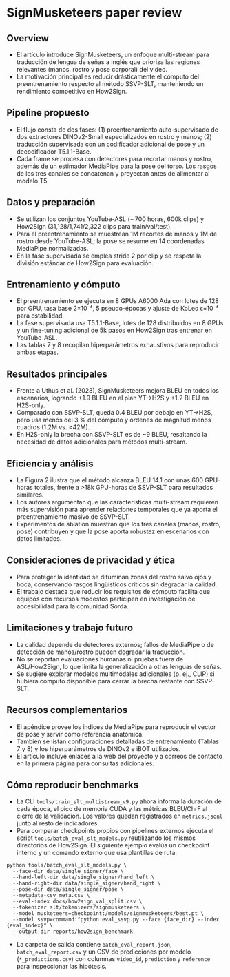 # SignMusketeers paper review

## Overview
- El artículo introduce SignMusketeers, un enfoque multi-stream para traducción de
  lengua de señas a inglés que prioriza las regiones relevantes (manos, rostro y
  pose corporal) del video.
- La motivación principal es reducir drásticamente el cómputo del preentrenamiento
  respecto al método SSVP-SLT, manteniendo un rendimiento competitivo en How2Sign.

## Pipeline propuesto
- El flujo consta de dos fases: (1) preentrenamiento auto-supervisado de dos
  extractores DINOv2-Small especializados en rostro y manos; (2) traducción
  supervisada con un codificador adicional de pose y un decodificador T5.1.1-Base.
- Cada frame se procesa con detectores para recortar manos y rostro, además de un
  estimador MediaPipe para la pose del torso. Los rasgos de los tres canales se
  concatenan y proyectan antes de alimentar al modelo T5.

## Datos y preparación
- Se utilizan los conjuntos YouTube-ASL (∼700 horas, 600k clips) y How2Sign
  (31,128/1,741/2,322 clips para train/val/test).
- Para el preentrenamiento se muestrean 1M recortes de manos y 1M de rostro desde
  YouTube-ASL; la pose se resume en 14 coordenadas MediaPipe normalizadas.
- En la fase supervisada se emplea stride 2 por clip y se respeta la división
  estándar de How2Sign para evaluación.

## Entrenamiento y cómputo
- El preentrenamiento se ejecuta en 8 GPUs A6000 Ada con lotes de 128 por GPU,
  tasa base 2×10⁻⁴, 5 pseudo-épocas y ajuste de KoLeo ϵ=10⁻⁴ para estabilidad.
- La fase supervisada usa T5.1.1-Base, lotes de 128 distribuidos en 8 GPUs y un
  fine-tuning adicional de 5k pasos en How2Sign tras entrenar en YouTube-ASL.
- Las tablas 7 y 8 recopilan hiperparámetros exhaustivos para reproducir ambas
  etapas.

## Resultados principales
- Frente a Uthus et al. (2023), SignMusketeers mejora BLEU en todos los
  escenarios, logrando +1.9 BLEU en el plan YT→H2S y +1.2 BLEU en H2S-only.
- Comparado con SSVP-SLT, queda 0.4 BLEU por debajo en YT→H2S, pero usa menos
  del 3 % del cómputo y órdenes de magnitud menos cuadros (1.2M vs. ≥42M).
- En H2S-only la brecha con SSVP-SLT es de ~9 BLEU, resaltando la necesidad de
  datos adicionales para métodos multi-stream.

## Eficiencia y análisis
- La Figura 2 ilustra que el método alcanza BLEU 14.1 con unas 600 GPU-horas
  totales, frente a >18k GPU-horas de SSVP-SLT para resultados similares.
- Los autores argumentan que las características multi-stream requieren más
  supervisión para aprender relaciones temporales que ya aporta el preentrenamiento
  masivo de SSVP-SLT.
- Experimentos de ablation muestran que los tres canales (manos, rostro, pose)
  contribuyen y que la pose aporta robustez en escenarios con datos limitados.

## Consideraciones de privacidad y ética
- Para proteger la identidad se difuminan zonas del rostro salvo ojos y boca,
  conservando rasgos lingüísticos críticos sin degradar la calidad.
- El trabajo destaca que reducir los requisitos de cómputo facilita que equipos
  con recursos modestos participen en investigación de accesibilidad para la
  comunidad Sorda.

## Limitaciones y trabajo futuro
- La calidad depende de detectores externos; fallos de MediaPipe o de detección
  de manos/rostro pueden degradar la traducción.
- No se reportan evaluaciones humanas ni pruebas fuera de ASL/How2Sign, lo que
  limita la generalización a otras lenguas de señas.
- Se sugiere explorar modelos multimodales adicionales (p. ej., CLIP) si hubiera
  cómputo disponible para cerrar la brecha restante con SSVP-SLT.

## Recursos complementarios
- El apéndice provee los índices de MediaPipe para reproducir el vector de pose y
  servir como referencia anatómica.
- También se listan configuraciones detalladas de entrenamiento (Tablas 7 y 8) y
  los hiperparámetros de DINOv2 e iBOT utilizados.
- El artículo incluye enlaces a la web del proyecto y a correos de contacto en la
  primera página para consultas adicionales.

## Cómo reproducir benchmarks
- La CLI `tools/train_slt_multistream_v9.py` ahora informa la duración de cada
  época, el pico de memoria CUDA y las métricas BLEU/ChrF al cierre de la
  validación. Los valores quedan registrados en `metrics.jsonl` junto al resto
  de indicadores.
- Para comparar checkpoints propios con pipelines externos ejecuta el script
  `tools/batch_eval_slt_models.py` reutilizando los mismos directorios de How2Sign.
  El siguiente ejemplo evalúa un checkpoint interno y un comando externo que usa
  plantillas de ruta:

```
python tools/batch_eval_slt_models.py \
  --face-dir data/single_signer/face \
  --hand-left-dir data/single_signer/hand_left \
  --hand-right-dir data/single_signer/hand_right \
  --pose-dir data/single_signer/pose \
  --metadata-csv meta.csv \
  --eval-index docs/how2sign_val_split.csv \
  --tokenizer slt/tokenizers/signmusketeers \
  --model musketeers=checkpoint:/models/signmusketeers/best.pt \
  --model ssvp=command:"python eval_ssvp.py --face {face_dir} --index {eval_index}" \
  --output-dir reports/how2sign_benchmark
```

- La carpeta de salida contiene `batch_eval_report.json`, `batch_eval_report.csv`
  y un CSV de predicciones por modelo (`*_predictions.csv`) con columnas
  `video_id`, `prediction` y `reference` para inspeccionar las hipótesis.
